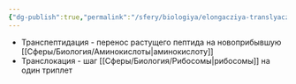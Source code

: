```yaml
---
{"dg-publish":true,"permalink":"/sfery/biologiya/elongacziya-translyaczii/","tags":["Общаябиология"]}
---
```


- Транспептидация - перенос растущего пептида на новоприбывшую [[Сферы/Биология/Аминокислоты\|аминокислоту]]
- Транслокация - шаг [[Сферы/Биология/Рибосомы\|рибосомы]] на один триплет